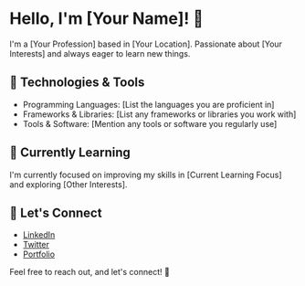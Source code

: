 # Hello, I'm [Your Name]! 👋

I'm a [Your Profession] based in [Your Location]. Passionate about [Your Interests] and always eager to learn new things.

## 🔧 Technologies & Tools

- Programming Languages: [List the languages you are proficient in]
- Frameworks & Libraries: [List any frameworks or libraries you work with]
- Tools & Software: [Mention any tools or software you regularly use]

## 🌱 Currently Learning

I'm currently focused on improving my skills in [Current Learning Focus] and exploring [Other Interests].

## 💬 Let's Connect

- [LinkedIn](https://www.linkedin.com/in/yourlinkedinprofile/)
- [Twitter](https://twitter.com/yourtwitterhandle)
- [Portfolio](https://yourportfolio.com)

Feel free to reach out, and let's connect! 🚀
